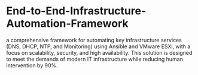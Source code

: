 # End-to-End-Infrastructure-Automation-Framework
a comprehensive framework for automating key infrastructure services (DNS, DHCP, NTP, and Monitoring) using Ansible and VMware ESXi, with a focus on scalability, security, and high availability. This solution is designed to meet the demands of modern IT infrastructure while reducing human intervention by 90%.
